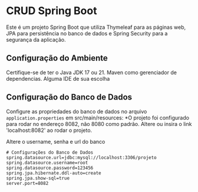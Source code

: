 # CRUD Spring Boot

Este é um projeto Spring Boot que utiliza Thymeleaf para as páginas web, JPA para persistência no banco de dados e Spring Security para a segurança da aplicação.

## Configuração do Ambiente

Certifique-se de ter o Java JDK 17 ou 21.
Maven como gerenciador de dependencias.
Alguma IDE de sua escolha

## Configuração do Banco de Dados

Configure as propriedades do banco de dados no arquivo `application.properties` em src/main/resources:
*O projeto foi configurado para rodar no endereço 8082, não 8080 como padrão. Altere ou insira o link 'localhost:8082' ao rodar o projeto.

Altere o username, senha e url do banco
```properties
# Configurações do Banco de Dados
spring.datasource.url=jdbc:mysql://localhost:3306/projeto
spring.datasource.username=root
spring.datasource.password=123456
spring.jpa.hibernate.ddl-auto=create
spring.jpa.show-sql=true
server.port=8082
